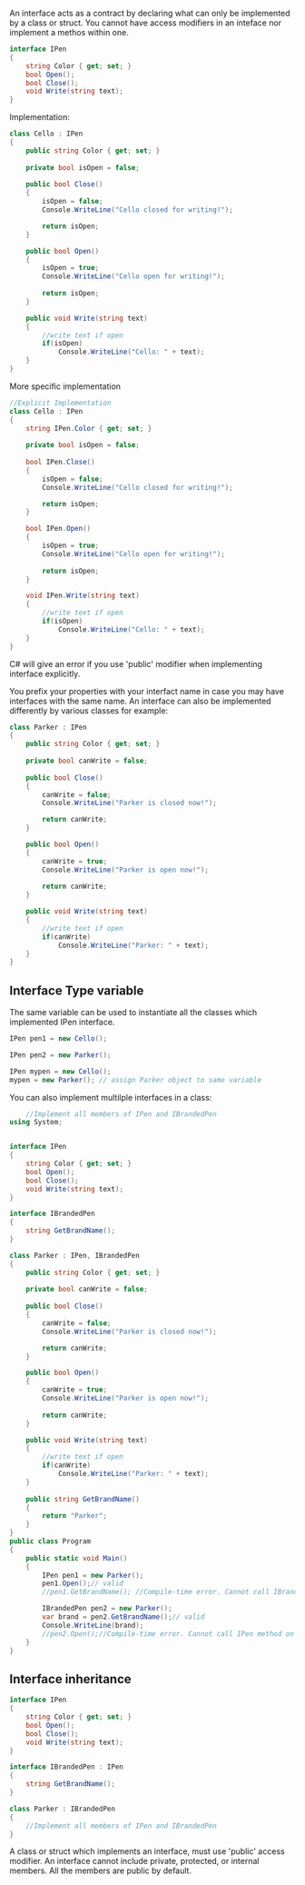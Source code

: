 An interface acts as a contract by declaring what can only be implemented by a class or struct. You cannot have access modifiers in an inteface nor implement a methos within one.


```c#
interface IPen
{
    string Color { get; set; }
    bool Open();
    bool Close();
    void Write(string text);
}

```

Implementation:

```c#
class Cello : IPen
{
    public string Color { get; set; }
        
    private bool isOpen = false;
        
    public bool Close()
    {
        isOpen = false;
        Console.WriteLine("Cello closed for writing!");

        return isOpen;
    }

    public bool Open()
    {
        isOpen = true;
        Console.WriteLine("Cello open for writing!");
            
        return isOpen;
    }

    public void Write(string text)
    {
        //write text if open
        if(isOpen)
            Console.WriteLine("Cello: " + text);
    }
}
```

More specific implementation 

```c#
//Explicit Implementation
class Cello : IPen
{
    string IPen.Color { get; set; }
        
    private bool isOpen = false;
        
    bool IPen.Close()
    {
        isOpen = false;
        Console.WriteLine("Cello closed for writing!");

        return isOpen;
    }

    bool IPen.Open()
    {
        isOpen = true;
        Console.WriteLine("Cello open for writing!");
            
        return isOpen;
    }

    void IPen.Write(string text)
    {
        //write text if open
        if(isOpen)
            Console.WriteLine("Cello: " + text);
    }
}
```
C# will give an error if you use 'public' modifier when implementing interface explicitly.

You prefix your properties with your interfact name in case you may have interfaces with the same name. An interface can also be implemented differently by various classes for example:

```c#
class Parker : IPen
{
    public string Color { get; set; }
        
    private bool canWrite = false;
        
    public bool Close()
    {
        canWrite = false;
        Console.WriteLine("Parker is closed now!");

        return canWrite;
    }

    public bool Open()
    {
        canWrite = true;
        Console.WriteLine("Parker is open now!");
            
        return canWrite;
    }

    public void Write(string text)
    {
        //write text if open
        if(canWrite)
            Console.WriteLine("Parker: " + text);
    }
}
```

## Interface Type variable

The same variable can be used to instantiate all the classes which implemented IPen interface.

```c#
IPen pen1 = new Cello();

IPen pen2 = new Parker();

IPen mypen = new Cello();
mypen = new Parker(); // assign Parker object to same variable

```

You can also implement multilple interfaces in a class:

```c#
    //Implement all members of IPen and IBrandedPen
using System;


interface IPen
{
    string Color { get; set; }
    bool Open();
    bool Close();
    void Write(string text);
}

interface IBrandedPen
{
    string GetBrandName();
}

class Parker : IPen, IBrandedPen
{
    public string Color { get; set; }
        
    private bool canWrite = false;
        
    public bool Close()
    {
        canWrite = false;
        Console.WriteLine("Parker is closed now!");

        return canWrite;
    }

    public bool Open()
    {
        canWrite = true;
        Console.WriteLine("Parker is open now!");
            
        return canWrite;
    }

    public void Write(string text)
    {
        //write text if open
        if(canWrite)
            Console.WriteLine("Parker: " + text);
    }
	
	public string GetBrandName()
	{
		return "Parker";
	}
}
public class Program
{
	public static void Main()
	{
		IPen pen1 = new Parker();
		pen1.Open();// valid 
		//pen1.GetBrandName(); //Compile-time error. Cannot call IBrandedPen method on the object of type IPen

		IBrandedPen pen2 = new Parker();
		var brand = pen2.GetBrandName();// valid 
		Console.WriteLine(brand);
		//pen2.Open();//Compile-time error. Cannot call IPen method on the object of type IBrandedPen
	}
}

```

## Interface inheritance

```c#
interface IPen
{
    string Color { get; set; }
    bool Open();
    bool Close();
    void Write(string text);
}

interface IBrandedPen : IPen 
{
    string GetBrandName();
}

class Parker : IBrandedPen
{
    //Implement all members of IPen and IBrandedPen
}
```

A class or struct which implements an interface, must use 'public' access modifier. An interface cannot include private, protected, or internal members. All the members are public by default.